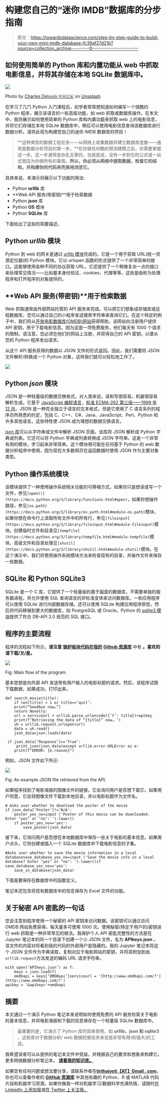 # 构建您自己的“迷你 IMDB”数据库的分步指南

> 原文：<https://towardsdatascience.com/step-by-step-guide-to-build-your-own-mini-imdb-database-fc39af27d21b?source=collection_archive---------0----------------------->

## 如何使用简单的 Python 库和内置功能从 web 中抓取电影信息，并将其存储在本地 SQLite 数据库中。

![](img/7bc8566bcad7576d8fa25df6637bd0aa.png)

Photo by [Charles Deluvio 🇵🇭🇨🇦](https://unsplash.com/@charlesdeluvio?utm_source=medium&utm_medium=referral) on [Unsplash](https://unsplash.com?utm_source=medium&utm_medium=referral)

在学习了几门 Python 入门课程后，初学者常常想知道如何编写一个很酷的 Python 程序，展示该语言的一些高级功能，如 web 抓取或数据库操作。在本文中，我将展示如何使用简单的 Python 库和内置功能来抓取 web 上的电影信息，并将它们存储在本地 SQLite 数据库中，稍后可以使用电影信息查询该数据库进行数据分析。请将此视为构建您自己的迷你 IMDB 数据库的项目！

> **这种类型的数据工程任务——从网络上收集数据并建立数据库连接——通常是数据分析项目的第一步。**在你做任何酷的预测建模之前，你需要掌握这一步。这一步通常是杂乱无章的，也就是说，没有一步到位的公式或一站式商店为你做所有的事情。**所以，你必须从网络中提取数据，检查它的结构，并构建你的代码来完美地浏览它。**

具体来说，本演示将展示以下功能的用法:

*   Python **urllib** 库
*   **Web API 服务(带密钥)**用于检索数据
*   Python **json** 库
*   Python **OS** 模块
*   Python **SQLite** 库

下面给出了这些的简要描述，

## Python *urllib* 模块

Python 到 web 的网关是通过 [urllib 模块](https://docs.python.org/3/howto/urllib2.html)完成的。它是一个用于获取 URL(统一资源定位器)的 Python 模块。它以 urlopen 函数的形式提供了一个非常简单的接口。这能够使用各种不同的协议获取 URL。它还提供了一个稍微复杂一点的接口来处理常见情况——比如基本身份验证、cookies、代理等等。这些是由称为处理程序和打开程序的对象提供的。

## **Web API 服务(带密钥)**用于检索数据

Web 抓取通常由外部网站托管的 API 服务来完成。可以把它们想象成存储库或远程数据库，您可以通过自己的小程序发送搜索字符串来查询它们。在这个特定的例子中，我们将从[开放电影数据库(OMDB)网站](http://www.omdbapi.com/)获得帮助，该网站向注册用户提供 API 密钥，用于下载电影信息。因为这是一项免费服务，他们每天有 1000 个请求的限制。请注意，您必须在他们的网站上注册，并获得自己的 API 密钥，以便从您的 Python 程序发出请求。

从这个 API 服务获得的数据以 JSON 文件的形式返回。因此，我们需要将 JSON 文件解析/转换成一个 Python 对象，这样我们就可以轻松地工作了。

![](img/77f881e833c841dfc6f8750dab87fc96.png)

## Python *json* 模块

JSON 是一种轻量级的数据交换格式。对人类来说，读和写很容易。机器很容易解析生成。它基于 [JavaScript 编程语言](http://javascript.crockford.com/)，[标准 ECMA-262 第三版——1999 年 12 月](http://www.ecma-international.org/publications/files/ecma-st/ECMA-262.pdf)。JSON 是一种完全独立于语言的文本格式，但是它使用了 C 语言系列的程序员所熟悉的约定，包括 C、C++、C#、Java、JavaScript、Perl、Python 和许多其他语言。这些特性使 JSON 成为理想的数据交换语言。

[json 库](http://docs.python-guide.org/en/latest/scenarios/json/)可以从字符串或文件中解析 JSON 页面。该库将 JSON 解析成 Python 字典或列表。它还可以将 Python 字典或列表转换成 JSON 字符串。这是一个非常有用的模块，学习起来非常简单。这个模块很可能在任何基于 Python 的 web 数据分析程序中使用，因为现在大多数网页在返回数据时使用 JSON 作为主要对象类型。

## Python 操作系统模块

该模块提供了一种使用操作系统相关功能的可移植方式。如果你只是想读或写一个文件，参见`[open()](https://docs.python.org/3/library/functions.html#open)`，如果你想操作路径，参见`[os.path](https://docs.python.org/3/library/os.path.html#module-os.path)`模块，如果你想在命令行上读取所有文件中的所有行，参见`[fileinput](https://docs.python.org/3/library/fileinput.html#module-fileinput)`模块。创建临时文件和目录见`[tempfile](https://docs.python.org/3/library/tempfile.html#module-tempfile)`模块，高级文件和目录处理见`[shutil](https://docs.python.org/3/library/shutil.html#module-shutil)`模块。在这个演示中，我们将使用操作系统模块方法来检查现有的目录，并操作文件来保存一些数据。

## SQLite 和 Python SQLite3

SQLite 是一个 C 库，它提供了一个轻量级的基于磁盘的数据库，不需要单独的服务器进程，并允许使用 SQL 查询语言的非标准变体来访问数据库。一些应用程序可以使用 SQLite 进行内部数据存储。还可以使用 SQLite 构建应用程序原型，然后将代码移植到更大的数据库，如 PostgreSQL 或 Oracle。Python 的 [sqlite3 模块](https://www.pythoncentral.io/introduction-to-sqlite-in-python/)提供了符合 DB-API 2.0 规范的 SQL 接口。

## 程序的主要流程

程序的流程如下所示。**请注意** [**锅炉板块代码在我的**](https://github.com/tirthajyoti/Web-Database-Analytics-Python/blob/master/Movie_Database_Build.ipynb) [**Github 资源库**](https://github.com/tirthajyoti) 中有 **。喜欢的请下载/叉/星。**

![](img/faa14a4b91ef9878753137b6db500735.png)

Fig: Main flow of the program

基本思想是向外部 API 发送带有用户输入的电影标题的请求。然后，该程序试图下载数据，如果成功，打印出来。

```
def search_movie(title):
    if len(title) < 1 or title==’quit’: 
    print(“Goodbye now…”)
    return Nonetry:
    url = serviceurl + urllib.parse.urlencode({‘t’: title})+apikey
    print(f’Retrieving the data of “{title}” now… ‘)
    uh = urllib.request.urlopen(url)
    data = uh.read()
    json_data=json.loads(data)

 if json_data[‘Response’]==’True’:
     print_json(json_data)except urllib.error.URLError as e:
    print(f"ERROR: {e.reason}")
```

例如，JSON 文件如下所示:

![](img/202aface7247aec4272a4c3ec9dcf6ac.png)

Fig: An example JSON file retrieved from the API.

如果程序找到了电影海报的图像文件的链接，它会询问用户是否想下载它。如果用户同意，它会将图像文件下载到本地目录，并以电影标题作为文件名。

```
# Asks user whether to download the poster of the movie
if json_data['Poster']!='N/A':
    poster_yes_no=input ('Poster of this movie can be downloaded. Enter "yes" or "no": ').lower()
    if poster_yes_no=='yes':
        save_poster(json_data)
```

接下来，它询问用户是否想在本地数据库中保存一些关于电影的基本信息。如果用户点头，它将创建或插入一个 SQLite 数据库中下载电影信息的子集。

```
#Asks user whether to save the movie information in a local databasesave_database_yes_no=input ('Save the movie info in a local database? Enter "yes" or "no": ').lower()if save_database_yes_no=='yes':
    save_in_database(json_data)
```

下面是要保存在数据库中的函数定义。

笔记本还包含将现有数据库中的信息保存为 Excel 文件的功能。

## 关于秘密 API 密匙的一句话

您会注意到程序使用一个秘密的 API 密钥来访问数据。该密钥可以通过访问 OMDB 网站免费获得，每天最多可使用 1000 次。使用秘密(特定于用户的)密钥进行 web 抓取是一种非常常见的做法。我保护个人 API 密匙完整性的方法是在 Jupyter 笔记本的同一个目录下创建一个小 JSON 文件，名为 **APIkeys.json** 。该文件的内容对将看到我的代码的外部用户是隐藏的。我的 Jupyter 笔记本将这个 JSON 文件作为字典读取，复制对应于电影网站的密钥，并将其附加到由`urllib.request`方法发送的编码 URL 请求字符串。

```
with open(‘APIkeys.json’) as f:
    keys = json.load(f)
    omdbapi = keys[‘OMDBapi’]serviceurl = '[http://www.omdbapi.com/?'](http://www.omdbapi.com/?')
apikey = '&apikey='+omdbapi
```

## 摘要

本文通过一个演示 Python 笔记本来说明如何使用免费的 API 服务检索关于电影的基本信息，并将电影海报和下载的信息保存在一个轻量级 SQLite 数据库中。

> 最重要的是，它演示了 Python 库的简单使用，如 **urllib、json 和 sqlite3** ，这些库对于数据分析/ web 数据挖掘任务来说是非常有用(和强大)的工具。

我希望读者可以从提供的笔记本文件中受益，并根据自己的要求和想象来构建它。更多网络数据分析笔记本， [**请看我的知识库。**](https://github.com/tirthajyoti/Web-Database-Analytics-Python)

如果您有任何问题或想法要分享，请联系作者在[**tirthajyoti【AT】Gmail . com**](mailto:tirthajyoti@gmail.com)。你也可以查看作者的 [**GitHub 资源库**](https://github.com/tirthajyoti?tab=repositories) 中其他有趣的 Python、R 或 MATLAB 代码片段和机器学习资源。如果你像我一样对机器学习/数据科学充满热情，请随时[在 LinkedIn 上添加我](https://www.linkedin.com/in/tirthajyoti-sarkar-2127aa7/)或[在 Twitter 上关注我。](https://twitter.com/tirthajyotiS)